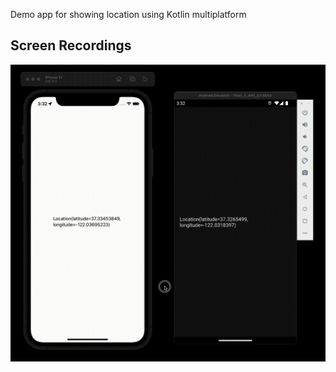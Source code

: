 Demo app for showing location using Kotlin multiplatform

## Screen Recordings
![Recordings](docs/recording.gif)
